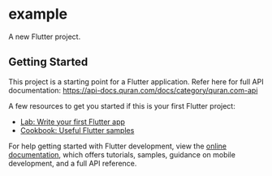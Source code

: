 # example

A new Flutter project.

## Getting Started

This project is a starting point for a Flutter application.
Refer here for full API documentation:
https://api-docs.quran.com/docs/category/quran.com-api

A few resources to get you started if this is your first Flutter project:

- [Lab: Write your first Flutter app](https://docs.flutter.dev/get-started/codelab)
- [Cookbook: Useful Flutter samples](https://docs.flutter.dev/cookbook)

For help getting started with Flutter development, view the
[online documentation](https://docs.flutter.dev/), which offers tutorials,
samples, guidance on mobile development, and a full API reference.
